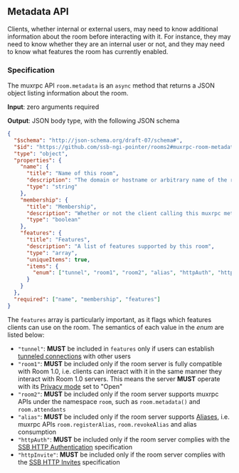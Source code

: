<!--
SPDX-FileCopyrightText: 2021 Andre 'Staltz' Medeiros

SPDX-License-Identifier: CC-BY-4.0
-->

## Metadata API

Clients, whether internal or external users, may need to know additional information about the room before interacting with it. For instance, they may need to know whether they are an internal user or not, and they may need to know what features the room has currently enabled.

### Specification

The muxrpc API `room.metadata` is an `async` method that returns a JSON object listing information about the room.

**Input**: zero arguments required

**Output**: JSON body type, with the following JSON schema

```json
{
  "$schema": "http://json-schema.org/draft-07/schema#",
  "$id": "https://github.com/ssb-ngi-pointer/rooms2#muxrpc-room-metadata",
  "type": "object",
  "properties": {
    "name": {
      "title": "Name of this room",
      "description": "The domain or hostname or arbitrary name of the room server",
      "type": "string"
    },
    "membership": {
      "title": "Membership",
      "description": "Whether or not the client calling this muxrpc method is recognized as an internal user",
      "type": "boolean"
    },
    "features": {
      "title": "Features",
      "description": "A list of features supported by this room",
      "type": "array",
      "uniqueItems": true,
      "items": {
        "enum": ["tunnel", "room1", "room2", "alias", "httpAuth", "httpInvite"]
      }
    }
  },
  "required": ["name", "membership", "features"]
}
```

The `features` array is particularly important, as it flags which features clients can use on the room. The semantics of each value in the *enum* are listed below:

- `"tunnel"`: **MUST** be included in `features` only if users can establish [tunneled connections](Tunneled%20connection.md) with other users
- `"room1"`: **MUST** be included only if the room server is fully compatible with Room 1.0, i.e. clients can interact with it in the same manner they interact with Room 1.0 servers. This means the server **MUST** operate with its [Privacy mode](../Setup/Privacy%20modes.md) set to "Open"
- `"room2"`: **MUST** be included only if the room server supports muxrpc APIs under the namespace `room`, such as `room.metadata()` and `room.attendants`
- `"alias"`: **MUST** be included only if the room server supports [Aliases](../Alias/Readme.md), i.e. muxrpc APIs `room.registerAlias`, `room.revokeAlias` and alias consumption
- `"httpAuth"`: **MUST** be included only if the room server complies with the [SSB HTTP Authentication](https://github.com/ssb-ngi-pointer/ssb-http-auth-spec) specification
- `"httpInvite"`: **MUST** be included only if the room server complies with the [SSB HTTP Invites](https://ssb-ngi-pointer.github.io/ssb-http-invite-spec/) specification
